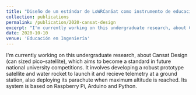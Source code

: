 ```yaml
---
title: "Diseño de un estándar de LoWRCanSat como instrumento de educación mediante competiciones universitarias"
collection: publications
permalink: /publication/2020-cansat-design
excerpt: "I'm currently working on this undergraduate research, about Cansat Design (can sized pico-satellite), which aims to become a standard in future national university competitions. It involves developing a robust prototype satellite and water rocket to launch it and recieve telemetry at a ground station, also deploying its parachute when maximum altitude is reached. Its system is based on Raspberry Pi, Arduino and Python."
date: 2020-10-10
venue: 'Educación en Ingeniería'
---
```

I'm currently working on this undergraduate research, about Cansat Design (can sized pico-satellite), which aims to become a standard in future national university competitions. It involves developing a robust prototype satellite and water rocket to launch it and recieve telemetry at a ground station, also deploying its parachute when maximum altitude is reached. Its system is based on Raspberry Pi, Arduino and Python.